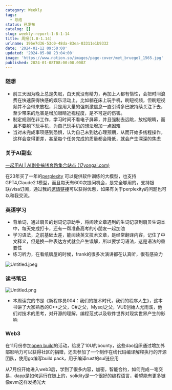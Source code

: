 ```yaml
---
category: Weekly
tags:
  - 总结
status: 已发布
catalog: []
slug: weekly-report-1-8-1-14
title: 周报(1.8-1.14)
urlname: 196e7d36-53c0-48da-83ea-03311e1b9332
date: '2024-01-12 09:50:00'
updated: '2024-05-08 23:04:00'
image: 'https://www.notion.so/images/page-cover/met_bruegel_1565.jpg'
published: 2024-01-08T08:00:00.000Z
---
```


### 随想

- 前三天因为晚上总是失眠，白天就没有精力，再加上人都有惰性，会把时间浪费在快速获得快感的娱乐活动上，比如躺在床上玩手机，刷短视频，但刷短视频并不会带来放松，只是用大量的强刺激信息一直引诱多巴胺持续关注下去，至少带来的危害是增加眼睛近视程度，是不可逆的伤害。
- 制定规则在非工作，学习时间不看电子屏幕，并且强制去远眺，放松眼睛，而且不要躺下玩手机，为自己玩手机的想法增加一点困难
- 当对未完成事项感到恐惧，认为自己未到达心理预期，从而开始多线程操作，这样会变得更差，甚至每个任务完成的质量都会降低，就会产生深深的焦虑

### 关于AI副业


[一起用AI | AI副业搞钱套路集合站点 (17yongai.com)](https://17yongai.com/)


在23年买了一年的[perplexity](https://www.perplexity.ai/) 可以提供软件训练的大模型，也支持GPT4,Claude2.1模型，而且每天有600次提问机会，是完全够用的，支持银联/visa订阅，通过我的[邀请链接](https://perplexity.ai/pro?referral_code=SGJ7X87B)可以获得优惠，如果有关于perplexity的问题也可以和我交流。


### 英语学习

- 背单词，通过扇贝的划词记录助手，将阅读文章遇到的生词记录到扇贝生词本中，每天完成打卡，还有一帮准备高考的小朋友一起加油
- 学习语法，之前基础太差，能阅读英文技术文章，是经常翻译内容，记住了中文释义，但是换一种表达方式就会产生误解，所以要学习语法，这是语法的重要性
- 练习听力，在看纸牌屋的时候，frank的很多次演讲都在认真听，很有感染力

![Untitled.jpeg](https://prod-files-secure.s3.us-west-2.amazonaws.com/5d24fe63-e567-4804-86f9-9fdc62e13082/c33f3733-be40-431e-a494-10399ac86f32/Untitled.jpeg?X-Amz-Algorithm=AWS4-HMAC-SHA256&X-Amz-Content-Sha256=UNSIGNED-PAYLOAD&X-Amz-Credential=ASIAZI2LB466ZIILLFQT%2F20250326%2Fus-west-2%2Fs3%2Faws4_request&X-Amz-Date=20250326T213427Z&X-Amz-Expires=3600&X-Amz-Security-Token=IQoJb3JpZ2luX2VjEM3%2F%2F%2F%2F%2F%2F%2F%2F%2F%2FwEaCXVzLXdlc3QtMiJHMEUCIAtsTJYtNbBELfkCFjfNJm%2BfMW72QfNY8gjhkvxRWTsGAiEAolStmb9Y2VGbO3518FN%2FdqzQGsROOMoue8eOPjX%2BeHcq%2FwMINhAAGgw2Mzc0MjMxODM4MDUiDEbwpcQy5zG1mHGuGyrcA1uuLyFjkT02nrn0boa8y4i55UJULFtbqIR%2Byf4Kzkqy24T3cDVZP%2F%2FuOG%2FiZlF3TaSlPfj2EsY1WVxAh%2FgBn5XgBFEExc14Ua9CATPBDOcFykJi0gmRezMmXxUkPg6yyMzjydmc5ZlEJXgOwpROOmZoS1JfcKM%2B5fuRRgKf0mzYWjlrSMXLD%2FkMLeuE4Iq3sHmud0JdqZ3Fq%2B9IeXAXvjVslzUouZKklsqDhkt0fD46cEIIR07QkSiSMSnZ8EFFjJCfvhmz2BS149yVzylAUp8VBOr4LR260oIN1cvb%2B3PXlr9qxSx1pXpmFfPWY5F3fm6hViaDsd1ndQWAxllHXjT3pPcMBc%2FdeJ5dVVuxZ%2FXMLIULykG4Z5fy9AWwUgARBi6vidH%2BsVtpcZ2G9AdlIshQvy7MCRi2GjqIm%2Fdrsr0dOQR6QLFv4ZLxSwJygSEM6fGT14VYDFt%2BVMV%2Bxe9qvOsL0JXaXduGRNvDsK9zLnv9cLxafa8AgV6SaLgUfvUbIArz7dV7Yf4URwlC4ztrmqisZ%2F4jQcE%2Bf7Cs3bRoilpYatC5mhTxRKOQVJeLheGM7DUIfPrV%2Bo57jPVf%2BIwMiPpFDSaGxflE7JuJBA9QqlbnedirUvCEkpxrlHbMMK3Rkb8GOqUBayhjdD0kYXkiUHmm3RRDabkw3HSIj6puwodEO0bb6rV6ovURsmPuB8p17CfSOGWmrhj86WfYAA5J83cGBQHGV7iRc%2FiKct3WTQRdq70k53HxDCn90b%2F%2FPQ4ZK74hLaEHV8AZUjsKlWMpJi%2FN72F5L2KJk1DcUkcdjDqGQWU5LDC6DgZuFkPN6RZ3gupBHiYYeGL9zVlEJzYJ3i0uavCWFGEAYHMo&X-Amz-Signature=b6e27fc18870c8d41b623eaf0ae182382db70d4bac6a4e879e784885b0df7687&X-Amz-SignedHeaders=host&x-id=GetObject)


### 读书笔记


![Untitled.png](https://prod-files-secure.s3.us-west-2.amazonaws.com/5d24fe63-e567-4804-86f9-9fdc62e13082/96aa439a-1c95-4054-aa84-ef4e0c8eb5d1/Untitled.png?X-Amz-Algorithm=AWS4-HMAC-SHA256&X-Amz-Content-Sha256=UNSIGNED-PAYLOAD&X-Amz-Credential=ASIAZI2LB466ZIILLFQT%2F20250326%2Fus-west-2%2Fs3%2Faws4_request&X-Amz-Date=20250326T213427Z&X-Amz-Expires=3600&X-Amz-Security-Token=IQoJb3JpZ2luX2VjEM3%2F%2F%2F%2F%2F%2F%2F%2F%2F%2FwEaCXVzLXdlc3QtMiJHMEUCIAtsTJYtNbBELfkCFjfNJm%2BfMW72QfNY8gjhkvxRWTsGAiEAolStmb9Y2VGbO3518FN%2FdqzQGsROOMoue8eOPjX%2BeHcq%2FwMINhAAGgw2Mzc0MjMxODM4MDUiDEbwpcQy5zG1mHGuGyrcA1uuLyFjkT02nrn0boa8y4i55UJULFtbqIR%2Byf4Kzkqy24T3cDVZP%2F%2FuOG%2FiZlF3TaSlPfj2EsY1WVxAh%2FgBn5XgBFEExc14Ua9CATPBDOcFykJi0gmRezMmXxUkPg6yyMzjydmc5ZlEJXgOwpROOmZoS1JfcKM%2B5fuRRgKf0mzYWjlrSMXLD%2FkMLeuE4Iq3sHmud0JdqZ3Fq%2B9IeXAXvjVslzUouZKklsqDhkt0fD46cEIIR07QkSiSMSnZ8EFFjJCfvhmz2BS149yVzylAUp8VBOr4LR260oIN1cvb%2B3PXlr9qxSx1pXpmFfPWY5F3fm6hViaDsd1ndQWAxllHXjT3pPcMBc%2FdeJ5dVVuxZ%2FXMLIULykG4Z5fy9AWwUgARBi6vidH%2BsVtpcZ2G9AdlIshQvy7MCRi2GjqIm%2Fdrsr0dOQR6QLFv4ZLxSwJygSEM6fGT14VYDFt%2BVMV%2Bxe9qvOsL0JXaXduGRNvDsK9zLnv9cLxafa8AgV6SaLgUfvUbIArz7dV7Yf4URwlC4ztrmqisZ%2F4jQcE%2Bf7Cs3bRoilpYatC5mhTxRKOQVJeLheGM7DUIfPrV%2Bo57jPVf%2BIwMiPpFDSaGxflE7JuJBA9QqlbnedirUvCEkpxrlHbMMK3Rkb8GOqUBayhjdD0kYXkiUHmm3RRDabkw3HSIj6puwodEO0bb6rV6ovURsmPuB8p17CfSOGWmrhj86WfYAA5J83cGBQHGV7iRc%2FiKct3WTQRdq70k53HxDCn90b%2F%2FPQ4ZK74hLaEHV8AZUjsKlWMpJi%2FN72F5L2KJk1DcUkcdjDqGQWU5LDC6DgZuFkPN6RZ3gupBHiYYeGL9zVlEJzYJ3i0uavCWFGEAYHMo&X-Amz-Signature=5c70d4a4fe7f662565d0f56ad64e30e185595024883afadda3a502b9d271d903&X-Amz-SignedHeaders=host&x-id=GetObject)

- 本周读完的书是《新程序员004：我们的技术时代，我们的程序人生》，这本书讲了大家熟悉的C++之父，C#之父，Mysql之父，VUE创始人尤雨溪，他们对技术的思考，对开源的理解，编程范式以及软件世界对现实世界产生的影响

### Web3


在11月份参加[open build](https://openbuild.xyz/learn/challenges)的活动，给发了10U的bounty，这些dao组织通过增加外部影响力可以获得社区的捐赠，还去参加了一个制作在线代码编译解释执行的开源团队，使用go编写build pack，用于编译rust的sui链应用


从7月份开始进入web3后，学到了很多内容，加密，智能合约，如何完成一笔交易，dapp是如何运行在链上的，solidity是一个很好的编程语言，希望能有更多链像evm这样发扬光大

